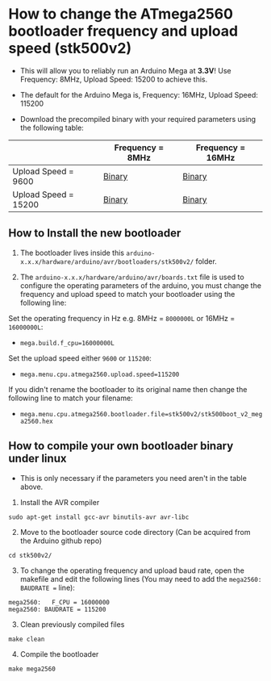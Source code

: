 How to change the ATmega2560 bootloader frequency and upload speed (stk500v2)
==================================================================================

- This will allow you to reliably run an Arduino Mega at **3.3V**! Use Frequency: 8MHz, Upload Speed: 15200 to achieve this.

- The default for the Arduino Mega is, Frequency: 16MHz, Upload Speed: 115200

- Download the precompiled binary with your required parameters using the following table:

|                      | Frequency = 8MHz                                          | Frequency = 16MHz                                          |
|----------------------|-----------------------------------------------------------|------------------------------------------------------------|
| Upload Speed = 9600  | [Binary](stk500v2/stk500boot_v2_mega2560-8MHz-9600.hex)   | [Binary](stk500v2/stk500boot_v2_mega2560-16MHz-9600.hex)   |
| Upload Speed = 15200 | [Binary](stk500v2/stk500boot_v2_mega2560-8MHz-115200.hex) | [Binary](stk500v2/stk500boot_v2_mega2560-16MHz-115200.hex) |

## How to Install the new bootloader

1. The bootloader lives inside this `arduino-x.x.x/hardware/arduino/avr/bootloaders/stk500v2/` folder.

2. The `arduino-x.x.x/hardware/arduino/avr/boards.txt` file is used to configure the operating parameters of the arduino, you must change the frequency and upload speed to match your bootloader using the following line:

Set the operating frequency in Hz e.g. 8MHz = `8000000L` or 16MHz = `16000000L`:  

- `mega.build.f_cpu=16000000L`

Set the upload speed either `9600` or `115200`:

- `mega.menu.cpu.atmega2560.upload.speed=115200`

If you didn't rename the bootloader to its original name then change the following line to match your filename:

- `mega.menu.cpu.atmega2560.bootloader.file=stk500v2/stk500boot_v2_mega2560.hex`

## How to compile your own bootloader binary under linux

- This is only necessary if the parameters you need aren't in the table above.

1. Install the AVR compiler

`sudo apt-get install gcc-avr binutils-avr avr-libc`

2. Move to the bootloader source code directory (Can be acquired from the Arduino github repo)

`cd stk500v2/`

3. To change the operating frequency and upload baud rate, open the makefile and edit the following lines (You may need to add the `mega2560: BAUDRATE =` line):

```
mega2560:	F_CPU = 16000000
mega2560: BAUDRATE = 115200
```

3. Clean previously compiled files

`make clean`

4. Compile the bootloader

`make mega2560`
